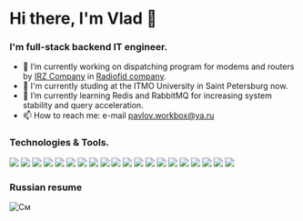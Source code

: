# Hi there, I'm Vlad 👋

### I'm full-stack backend IT engineer.

- 🔭 I’m currently working on dispatching program for modems and routers by [IRZ Company](https://www.irz.net) in [Radiofid company](https://www.radiofid.ru).
- 📖 I'm currently studing at the ITMO University in Saint Petersburg now.
- 🌱 I’m currently learning Redis and RabbitMQ for increasing system stability and query acceleration.
- 📫 How to reach me: e-mail pavlov.workbox@ya.ru

### Technologies & Tools.

![](https://img.shields.io/badge/OS-macOS-informational?style=flat&logo=&logoColor=white&color=red)
![](https://img.shields.io/badge/OS-Linux_(CentOS)-informational?style=flat&logo=&logoColor=white&color=red)
![](https://img.shields.io/badge/OS-Linux_(RedHatOS)-informational?style=flat&logo=&logoColor=white&color=red)
![](https://img.shields.io/badge/Code-Java-informational?style=flat&logo=&logoColor=white&color=2bbc8a)
![](https://img.shields.io/badge/Code-Java_(Android)-informational?style=flat&logo=&logoColor=white&color=2bbc8a)
![](https://img.shields.io/badge/Code-Kotlin_(Android)-informational?style=flat&logo=&logoColor=white&color=2bbc8a)
![](https://img.shields.io/badge/Code-C++-informational?style=flat&logo=&logoColor=white&color=2bbc8a)
![](https://img.shields.io/badge/Code-JavaScript-informational?style=flat&logo=&logoColor=white&color=2bbc8a)
![](https://img.shields.io/badge/Code-Python-informational?style=flat&logo=&logoColor=white&color=2bbc8a)
![](https://img.shields.io/badge/Code-Haskell-informational?style=flat&logo=&logoColor=white&color=2bbc8a)
![](https://img.shields.io/badge/Code-Swift_(iOS)-informational?style=flat&logo=&logoColor=white&color=2bbc8a)
![](https://img.shields.io/badge/Code-Solidity-informational?style=flat&logo=&logoColor=white&color=2bbc8a)
![](https://img.shields.io/badge/Shell-Bash-informational?style=flat&logo=&logoColor=white&color=blue)
![](https://img.shields.io/badge/Tools-MySQL-informational?style=flat&logo=&logoColor=white&color=aqua)
![](https://img.shields.io/badge/Tools-PostgreSQL-informational?style=flat&logo=&logoColor=white&color=aqua)
![](https://img.shields.io/badge/Tools-Redis-informational?style=flat&logo=&logoColor=white&color=aqua)
![](https://img.shields.io/badge/Tools-RabbitMQ-informational?style=flat&logo=&logoColor=white&color=aqua)
![](https://img.shields.io/badge/Framework-Spring-informational?style=flat&logo=&logoColor=white&color=marron)
![](https://img.shields.io/badge/Framework-React-informational?style=flat&logo=&logoColor=white&color=marron)
![](https://img.shields.io/badge/Framework-Vue.js-informational?style=flat&logo=&logoColor=white&color=marron)

### Russian resume

![См](https://github.com/user-attachments/assets/14662d9d-90ef-46d7-a864-6b2cd346f80c)




